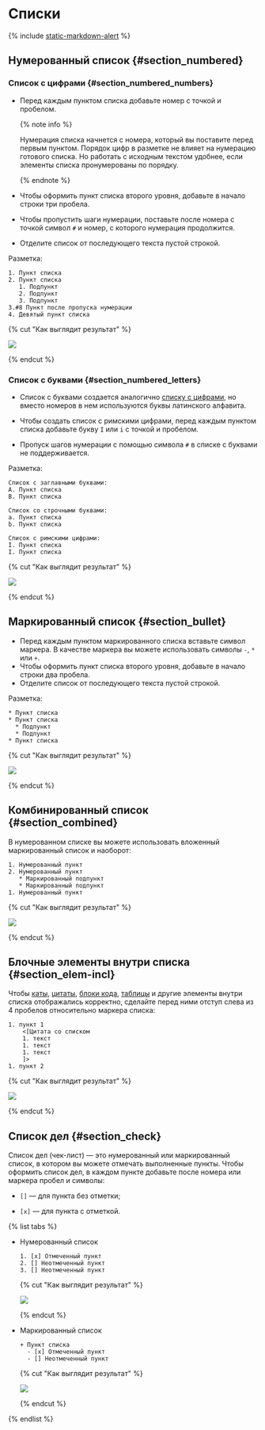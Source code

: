 # Списки

{% include [static-markdown-alert](../../_includes/wiki/static-markdown-alert.md) %}

## Нумерованный список {#section_numbered}

### Список с цифрами {#section_numbered_numbers}

- Перед каждым пунктом списка добавьте номер с точкой и пробелом.

    {% note info %}

    Нумерация списка начнется с номера, который вы поставите перед первым пунктом. Порядок цифр в разметке не влияет на нумерацию готового списка. Но работать с исходным текстом удобнее, если элементы списка пронумерованы по порядку.

    {% endnote %}

- Чтобы оформить пункт списка второго уровня, добавьте в начало строки три пробела.

- Чтобы пропустить шаги нумерации, поставьте после номера с точкой символ `#` и номер, с которого нумерация продолжится.

- Отделите список от последующего текста пустой строкой.

Разметка:

```
1. Пункт списка
2. Пункт списка
   1. Подпункт
   2. Подпункт
   3. Подпункт
3.#8 Пункт после пропуска нумерации
4. Девятый пункт списка
```

{% cut "Как выглядит результат" %}

![](../../_assets/wiki/numerated-list-numbers-example.png)

{% endcut %}

### Список с буквами {#section_numbered_letters}

- Список с буквами создается аналогично [списку с цифрами](#section_numbered_numbers), но вместо номеров в нем используются буквы латинского алфавита.

- Чтобы создать список с римскими цифрами, перед каждым пунктом списка добавьте букву `I` или `i` с точкой и пробелом.

- Пропуск шагов нумерации с помощью символа `#` в списке с буквами не поддерживается.

Разметка:

```
Список с заглавными буквами:
A. Пункт списка
B. Пункт списка

Список со строчными буквами:
a. Пункт списка
b. Пункт списка

Список с римскими цифрами:
I. Пункт списка
I. Пункт списка
```

{% cut "Как выглядит результат" %}

![](../../_assets/wiki/numerated-list-letters-example.png)

{% endcut %}

## Маркированный список {#section_bullet}

- Перед каждым пунктом маркированного списка вставьте символ маркера. В качестве маркера вы можете использовать символы `-`, `*` или `+`.
-  Чтобы оформить пункт списка второго уровня, добавьте в начало строки два пробела.
- Отделите список от последующего текста пустой строкой.

Разметка:

```
* Пункт списка
* Пункт списка
  * Подпункт
  * Подпункт
* Пункт списка
```

{% cut "Как выглядит результат" %}

![](../../_assets/wiki/unordered-list-example.png)

{% endcut %}

## Комбинированный список {#section_combined}

В нумерованном списке вы можете использовать вложенный маркированный список и наоборот:

```
1. Нумерованный пункт
2. Нумерованный пункт
   * Маркированный подпункт
   * Маркированный подпункт
1. Нумерованный пункт
```

{% cut "Как выглядит результат" %}

![](../../_assets/wiki/combined-list-example.png)

{% endcut %}

## Блочные элементы внутри списка {#section_elem-incl}

Чтобы [каты](document-structure.md#section-cut), [цитаты](quoting.md), [блоки кода](source.md), [таблицы](grids.md) и другие элементы внутри списка отображались корректно, сделайте перед ними отступ слева из 4 пробелов относительно маркера списка:

```
1. пункт 1
    <[Цитата со списком
    1. текст
    1. текст
    1. текст
    ]>
1. пункт 2
```
{% cut "Как выглядит результат" %}

![](../../_assets/wiki/add-elem1.png)

{% endcut %}

## Список дел {#section_check}

Список дел (чек-лист) — это нумерованный или маркированный список, в котором вы можете отмечать выполненные пункты. Чтобы оформить список дел, в каждом пункте добавьте после номера или маркера пробел и символы:

- `[]` — для пункта без отметки;

- `[x]` — для пункта с отметкой.

{% list tabs %}

- Нумерованный список

    ```
    1. [x] Отмеченный пункт
    2. [] Неотмеченный пункт
    3. [] Неотмеченный пункт
    ```
    
    {% cut "Как выглядит результат" %}

    ![](../../_assets/wiki/checklist-num.png)
    
    {% endcut %}

- Маркированный список

    ```
    + Пункт списка
      - [x] Отмеченный пункт
      - [] Неотмеченный пункт
    ```

    {% cut "Как выглядит результат" %}

    ![](../../_assets/wiki/checklist-bullet.png)

    {% endcut %}

{% endlist %}